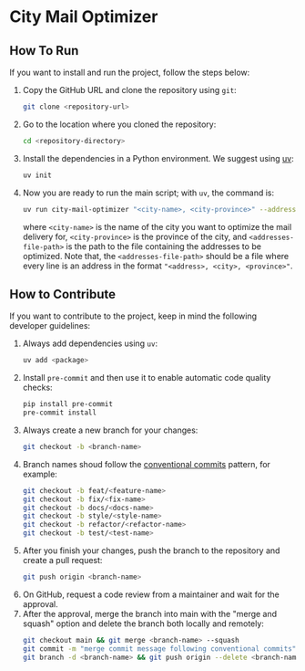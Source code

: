 # City Mail Optimizer

## How To Run
If you want to install and run the project, follow the steps below:
1. Copy the GitHub URL and clone the repository using `git`:
    ```bash
    git clone <repository-url>
    ```
2. Go to the location where you cloned the repository:
    ```bash
    cd <repository-directory>
    ```
3. Install the dependencies in a Python environment. We suggest using [uv](https://docs.astral.sh/uv/):
    ```bash
    uv init
    ```
4. Now you are ready to run the main script; with `uv`, the command is:
    ```bash
    uv run city-mail-optimizer "<city-name>, <city-province>" --addresses-file-path "<addresses-file-path>"
    ```
   where `<city-name>` is the name of the city you want to optimize the mail delivery for, `<city-province>` is the 
   province of the city, and `<addresses-file-path>` is the path to the file containing the addresses to be optimized.
   Note that, the `<addresses-file-path>` should be a file where every line is an address in the format 
   `"<address>, <city>, <province>"`.
   

## How to Contribute
If you want to contribute to the project, keep in mind the following developer guidelines:
1. Always add dependencies using `uv`:
    ```bash
    uv add <package>
    ```
2. Install `pre-commit` and then use it to enable automatic code quality checks:
    ```bash
    pip install pre-commit
    pre-commit install
    ```
3. Always create a new branch for your changes:
    ```bash
    git checkout -b <branch-name>
    ```
4. Branch names shoud follow the [conventional commits](https://www.conventionalcommits.org/en/v1.0.0/) pattern, for example:
    ```bash
    git checkout -b feat/<feature-name>
    git checkout -b fix/<fix-name>
    git checkout -b docs/<docs-name>
    git checkout -b style/<style-name>
    git checkout -b refactor/<refactor-name>
    git checkout -b test/<test-name>
    ```
5. After you finish your changes, push the branch to the repository and create a pull request:
    ```bash
    git push origin <branch-name>
    ```
6. On GitHub, request a code review from a maintainer and wait for the approval.
7. After the approval, merge the branch into main with the "merge and squash" option and delete the branch both locally and remotely:
    ```bash
    git checkout main && git merge <branch-name> --squash
    git commit -m "merge commit message following conventional commits" && git push origin main
    git branch -d <branch-name> && git push origin --delete <branch-name>
    ```
